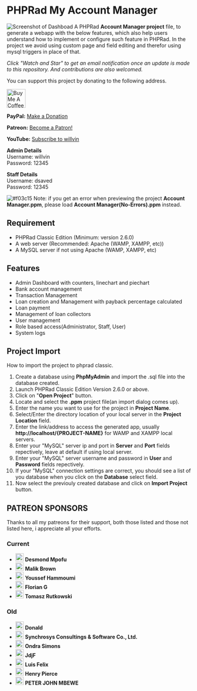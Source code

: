 # PHPRad My Account Manager
![Screenshot of Dashboad](Screenshot(Dashboard).png)
A PHPRad <b>Account Manager project</b> file, to generate a webapp with the below features, which also help users understand how to implement or configure such feature in PHPRad. In the project we avoid using custom page and field editing and therefor using mysql triggers in place of that.

*Click "Watch and Star" to get an email notification once an update is made to this repository. And contributions are also welcomed.*

You can support this project by donating to the following address.

<a href="https://www.buymeacoffee.com/GCWc1kS" target="_blank"><img src="https://cdn.buymeacoffee.com/buttons/default-orange.png" alt="Buy Me A Coffee" height="51px" ></a>

<strong>PayPal:</strong> <a href="https://paypal.me/iamwillvin">Make a Donation</a>

<strong>Patreon:</strong> <a href="https://www.patreon.com/bePatron?u=25729924" data-patreon-widget-type="become-patron-button">Become a Patron!</a>

<strong>YouTube:</strong> <a href="https://www.youtube.com/channel/UCHCEiFFWcdcXhzgePJJtIZQ">Subscribe to willvin</a>

<b>Admin Details</b><br>
Username: willvin<br>
Password: 12345

<b>Staff Details</b><br>
Username: dsaved<br>
Password: 12345

![#f03c15](https://placehold.it/15/f03c15/000000?text=+) Note: if you get an error when previewing the project <b>Account Manager.ppm</b>, please load <b>Account Manager(No-Errors).ppm</b> instead.

## Requirement
- PHPRad Classic Edition (Minimum: version 2.6.0)
- A web server (Recommended: Apache (WAMP, XAMPP, etc))
- A MySQL server if not using Apache (WAMP, XAMPP, etc)

## Features
- Admin Dashboard with counters, linechart and piechart
- Bank account management
- Transaction Management
- Loan creation and Management with payback percentage calculated
- Loan payment
- Management of loan collectors
- User management
- Role based access(Administrator, Staff, User)
- System logs

## Project Import
How to import the project to phprad classic.
1. Create a database using <b>PhpMyAdmin</b> and import the .sql file into the database created.
2. Launch PHPRad Classic Edition Version 2.6.0 or above.
3. Click on "<b>Open Project</b>" button.
4. Locate and select the <b>.ppm</b> project file(an import dialog comes up).
5. Enter the name you want to use for the project in <b>Project Name</b>.
6. Select/Enter the directory location of your local server in the <b>Project Location</b> field.
7. Enter the link/address to access the generated app, usually <b>http://localhost/{PROJECT-NAME}</b> for WAMP and XAMPP local servers.
8. Enter your "MySQL" server ip and port in <b>Server</b> and <b>Port</b> fields repectively, leave at default if using local server.
9. Enter your "MySQL" server username and password in <b>User</b> and <b>Password</b> fields repectively.
10. If your "MySQL" connection settings are correct, you should see a list of you database when you click on the <b>Database</b> select field.
11. Now select the previouly created database and click on <b>Import Project</b> button.

## PATREON SPONSORS
Thanks to all my patreons for their support, both those listed and those not listed here, i appreciate all your efforts.
### Current
- <img src="https://c10.patreonusercontent.com/3/eyJ3IjoyMDB9/patreon-media/p/user/49832445/ad40ed33dd234708a8ffdc8c92802f2d/1.jpeg?token-time=2145916800&token-hash=D2NIkV4DiXIn0Zm_6kdcpanP9u6Heq5Ink1ovbX1dv8%3D"  alt="image" height="22" > <strong>Desmond Mpofu</strong>
- <img src="https://c8.patreon.com/2/200/51868598"  alt="image" height="22" > <strong>Malik Brown</strong>
- <img src="https://c8.patreon.com/2/200/36441639"  alt="image" height="22" > <strong>Youssef Hammoumi</strong>
- <img src="https://c10.patreonusercontent.com/3/eyJ3IjoyMDB9/patreon-media/p/user/47471429/a3515152b5244d88af393d1e209a107c/1.png?token-time=2145916800&token-hash=vjnC_DGRMXiwt5UAbY6wGHlVzdpqMuo-WXD4wIgYkEg%3D"  alt="image" height="22" > <strong>Florian G</strong>
- <img src="https://c10.patreonusercontent.com/3/eyJ3IjoyMDB9/patreon-media/p/user/34323199/7d807cbce5114aed9af95ae97b824725/1.jpeg?token-time=2145916800&token-hash=HdW7FF2XgvxVGnvXtaXKVzG6tUrnL2g2bfZ1dIb_r6w%3D"  alt="image" height="22" > <strong>Tomasz Rutkowski</strong>
### Old
- <img src="https://c10.patreonusercontent.com/3/eyJ3IjoyMDB9/patreon-media/p/user/46190325/c639bf046f7c42e894e62037c80afca7/1.png?token-time=2145916800&token-hash=P4lrO6YGyY0UHbW_S_O8cJOX11oeh_ytLhQzFS0hkZU%3D"  alt="image" height="22" > <strong>Donald</strong>
- <img src="https://c10.patreonusercontent.com/3/eyJ3IjoyMDB9/patreon-media/p/user/43932937/314cb6a3c3854207aaa6dee689cdc9fc/1.jpeg?token-time=2145916800&token-hash=TEXSOy8WZNxE3v6dKAqXTM6qgphXLXmvkfA7_mMqYi8%3D"  alt="image" height="22" > <strong>Synchrosys Consultings & Software Co., Ltd.</strong>
- <img src="https://c8.patreon.com/2/200/8961104"  alt="image" height="22" > <strong>Ondra Simons</strong>
- <img src="https://c8.patreon.com/2/200/19272375"  alt="image" height="22" > <strong>JdjF</strong>
- <img src="https://c10.patreonusercontent.com/3/eyJ3IjoyMDB9/patreon-media/p/user/26380597/2243dc068b9540a5bd6dfcb131f56357/1.png?token-time=2145916800&token-hash=n8EglcykRi935ojW4fX-zCqoQpHpOXdTlES1POmlWo0%3D"  alt="image" height="22" > <strong>Luis Felix</strong>
- <img src="https://c10.patreonusercontent.com/3/eyJ3IjoyMDB9/patreon-media/p/user/28585718/b549ef2aa3c446cca01a05280303a021/1.png?token-time=2145916800&token-hash=Id-2o1rcNF80ffnOfa_j4wAOgyeG1qULkkBxeK5eKZY%3D"  alt="image" height="22" > <strong>Henry Pierce</strong>
- <img src="https://c10.patreonusercontent.com/3/eyJ3IjoyMDB9/patreon-media/p/user/29155537/b04e7712e24d42d79bfdec1e98183372/1.png?token-time=2145916800&token-hash=9WA_nB3zi4jZhCmitymSBLhTTNbYckDGyjLV9HMT_7E%3D"  alt="image" height="22" > <strong>PETER JOHN MBEWE</strong>

